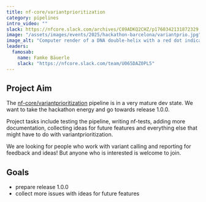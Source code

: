 ```yaml
---
title: nf-core/variantprioritization
category: pipelines
intro_video: ""
slack: https://nfcore.slack.com/archives/C09ADKQ2CHZ/p1760342131872329
image: "/assets/images/events/2025/hackathon-barcelona/variantprio.jpg"
image_alt: "Computer render of a DNA double-helix with a red dot indicating a variation."
leaders:
  famosab:
    name: Famke Bäuerle
    slack: "https://nfcore.slack.com/team/U065DAZ0PL5"
---
```


## Project Aim

The [nf-core/variantprioritization](https://github.com/nf-core/variantprioritization) pipeline is in a very mature dev state. We want to take the hackathon energy and go towards release 1.0.0.

Project tasks include testing the pipeline, writing nf-tests, adding more documentation, collecting ideas for future features and everything else that might have to do with variantprioritization.

We are looking for people who work with variant calling and reporting for feedback and ideas! But anyone who is interested is welcome to join.

## Goals

- prepare release 1.0.0
- collect more issues with ideas for future features
